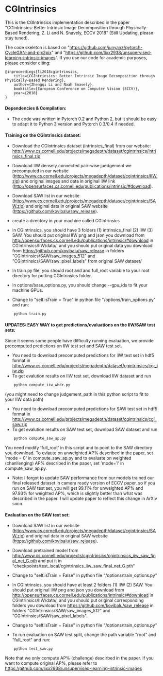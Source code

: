 # CGIntrinsics

This is the CGIntrinsics implementation described in the paper "CGIntrinsics: Better Intrinsic Image Decomposition through Physically-Based Rendering, Z. Li and N. Snavely, ECCV 2018" (Still Updating, please stay tuned).

The code skeleton is based on "https://github.com/junyanz/pytorch-CycleGAN-and-pix2pix" and "https://github.com/lixx2938/unsupervised-learning-intrinsic-images". If you use our code for academic purposes, please consider citing:

    @inproceedings{li2018cgintrinsics,
	  	title={CGIntrinsics: Better Intrinsic Image Decomposition through Physically-Based Rendering},
	  	author={Zhengqi Li and Noah Snavely},
	  	booktitle={European Conference on Computer Vision (ECCV)},
	  	year={2018}
	}
  

#### Dependencies & Compilation:
* The code was written in Pytorch 0.2 and Python 2, but it should be easy to adapt it to Python 3 version and Pytorch 0.3/0.4 if needed. 


#### Training on the CGIntrinsics dataset:
* Download the CGIntrinsics dataset (intrinsics_final) from our website: http://www.cs.cornell.edu/projects/megadepth/dataset/cgintrinsics/intrinsics_final.zip
* Download IIW densely connected pair-wise juedgement we precomputed in our website (http://www.cs.cornell.edu/projects/megadepth/dataset/cgintrinsics/IIW.zip) and original images and data in original IIW link (http://opensurfaces.cs.cornell.edu/publications/intrinsic/#download). 
* Download SAW list in our website (http://www.cs.cornell.edu/projects/megadepth/dataset/cgintrinsics/SAW.zip) and original data in original SAW website (https://github.com/kovibalu/saw_release).
* create a directory in your machine called CGIntrinsics
* In CGIntrinsics, you should have 3 folders (1) intrinsics_final (2) IIW (3) SAW. You should put original IIW png and json you download from http://opensurfaces.cs.cornell.edu/publications/intrinsic/#download in CGIntrinsics/IIW/data/, and you should put original data you download from https://github.com/kovibalu/saw_release in folders "CGIntrinsics/SAW/saw_images_512" and "CGIntrinsics/SAW/saw_pixel_labels" from original SAW dataset/

* In train.py file, you should root and and full_root variable to your root directory for putting CGIntrinsics folder. 
* In options/base_options.py, you should change --gpu_ids to fit your machine GPUs.
* Change to "self.isTrain = True" in python file "/options/train_options.py" and run:
```bash
    python train.py
```
#### UPDATES: EASY WAY to get predictions/evaluations on the IIW/SAW test sets:
Since it seems some people have difficulty running evaluation, we provide precomputed predictions on IIW test set and SAW test set.
* You need to download precomputed predictions for IIW test set in hdf5 format in http://www.cs.cornell.edu/projects/megadepth/dataset/cgintrinsics/cgi_iiw.zip
* To get evalution results on IIW test set, download IIW dataset and run
```bash
    python compute_iiw_whdr.py
```
(you might need to change judgement_path in this python script to fit to your IIW data path)
* You need to download precomputed predictions for SAW test set in hdf5 format in 
http://www.cs.cornell.edu/projects/megadepth/dataset/cgintrinsics/cgi_saw.zip
* To get evalution results on SAW test set, download SAW dataset and run
```bash
    python compute_saw_ap.py
```
You need modify 'full_root' in this script and to point to the SAW directory you download. To evlaute on unweighted AP% described in the paper, set 'mode = 0' in compute_saw_ap.py and to evaluate on weighted (chanllenging) AP% described in the paper, set 'mode=1' in compute_saw_ap.py.

* Note: I forgot to update SAW performance from our models trained our final released dataset in camera ready version of ECCV paper, so if you run on SAW test set, you will get 99.11% for unweighted AP% and 97.93% for weighted AP%, which is slightly better than what was described in the paper. I will update paper to reflect this change in ArXiv soon.

#### Evaluation on the SAW test set:
* Download SAW list in our website (http://www.cs.cornell.edu/projects/megadepth/dataset/cgintrinsics/SAW.zip) and original data in original SAW website (https://github.com/kovibalu/saw_release).
* Download pretrained model from http://www.cs.cornell.edu/projects/cgintrinsics/cgintrinsics_iiw_saw_final_net_G.pth and put it in "checkpoints/test_local/cgintrinsics_iiw_saw_final_net_G.pth"
* Change to "self.isTrain = False" in python file "/options/train_options.py"
* In CGIntrinsics, you should have at least 2 folders (1) IIW (2) SAW. You should put original IIW png and json you download from http://opensurfaces.cs.cornell.edu/publications/intrinsic/#download in CGIntrinsics/IIW/data/, and you should put original corresponding folders you download from https://github.com/kovibalu/saw_release in folders "CGIntrinsics/SAW/saw_images_512" and "CGIntrinsics/SAW/saw_pixel_labels".
* Change to "self.isTrain = False" in python file "/options/train_options.py"

* To run evaluation on SAW test split, change the path variable "root" and "full_root" and run:
```bash
    python test_saw.py
```
Note that we only compute AP% (challenge) descirbed in the paper. If you want to compute original AP%, please refer to https://github.com/lixx2938/unsupervised-learning-intrinsic-images
